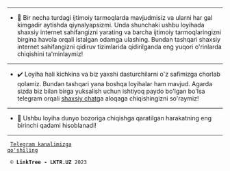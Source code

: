 <a href='https://lktr.uz'>
  <img alt='' src='https://lktr.uz/images/og_landing.png'>
</a>

<hr>

- 💭 Bir necha turdagi ijtimoiy tarmoqlarda mavjudmisiz va ularni har gal kimgadir aytishda qiynalyapsizmi. Unda shunchaki ushbu loyihada shaxsiy internet sahifangizni yarating va barcha ijtimoiy tarmoqlaringizni birgina havola orqali istalgan odamga ulashing. Bundan tashqari shaxsiy internet sahifangizni qidiruv tizimlarida qidirilganda eng yuqori o'rinlarda chiqishini ta'minlaymiz!

<hr>

- ✔️ Loyiha hali kichkina va biz yaxshi dasturchilarni o'z safimizga chorlab qolamiz. Bundan tashqari yana boshqa loyihalar ham mavjud. Agarda sizda biz bilan birga yuksalish uchun ishtiyoq paydo bo'lgan bo'lsa telegram orqali <a href='https://t.me/blogchik'>shaxsiy chat</a>ga aloqaga chiqishingizni so'raymiz!

<hr>

- 🎈 Ushbu loyiha dunyo bozoriga chiqishga qaratilgan harakatning eng birinchi qadami hisoblanadi!

<hr>

<code> <a href='https://t.me/lktr_uz'>Telegram kanalimizga qo'shiling</a> </code>

<code> ©️ <b>LinkTree - LKTR.UZ</b> 2023 </code>
